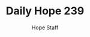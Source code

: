 ---
image: /assets/img/daily-hope-default-artwork.png
title: Daily Hope 239
number: 239
categories:
  - Daily Hope
author: Hope Staff
notes: Daily Hope 239
embed: >-
  <iframe style="border-radius:12px" src="https://open.spotify.com/embed/episode/4YFLNFKBEK7PsyEoBVwQ0d?utm_source=generator" width="100%" height="352" frameBorder="0" allowfullscreen="" allow="autoplay; clipboard-write; encrypted-media; fullscreen; picture-in-picture" loading="lazy"></iframe>
---